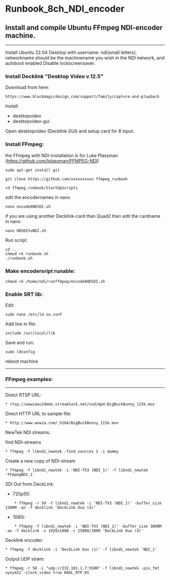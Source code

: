 # Runbook_8ch_NDI_encoder

## Install and compile Ubuntu FFmpeg NDI-encoder machine.
-------------------------
Install Ubuntu 22.04 Desktop with username: ndi(small letters), networkname should be the machinename you wish in the NDI network, and autoboot enabled
Disable lockscreensaver.

### Install Decklink "Desktop Video v.12.5"
Download from here:
```
https://www.blackmagicdesign.com/support/family/capture-and-playback
```
Install:
* desktopvideo
* desktopvideo-gui

Open desktopvideo (Decklink GUI) and setup card for 8 input.

### Install FFmpeg:
the FFmpeg with NDI-installation is for Luke Plassman (https://github.com/lplassman/FFMPEG-NDI)

```
sudo apt-get install git

git clone https://github.com/xxxxxxxxxx ffmpeg_runbook

cd ffmpeg_runbook/StartUpScripts
```
edit the encodernames in nano
```
nano encode8HDSDI.sh
```
if you are using another Decklink-card than Quad2 then edit the cardname in nano
```
nano HDSDItoNDI.sh
```
Run script:
```
cd ..
chmod +X runbook.sh
./runbook.sh
```

### Make encodersript runable:
```
chmod +X /home/ndi/runffmpeg/encode8HDSDI.sh
```

### Enable SRT lib:
Edit:
```
sudo nano /etc/ld.so.conf
```
Add line in file: 
```
include /usr/local/lib
```
Save and run:
```
sudo ldconfig
```

reboot machine


--------------------------------------------------

### FFmpeg examples:
----------------------

Direct RTSP URL:
```
* rtsp://wowzaec2demo.streamlock.net/vod/mp4:BigBuckBunny_115k.mov
```
Direct HTTP URL to sample file:
```
* http://www.wowza.com/_h264/BigBuckBunny_115k.mov
```

NewTek NDI streams:

find NDI-streams
```
* ffmpeg -f libndi_newtek -find_sources 1 -i dummy
```
Create a new copy of NDI-stream
```
* ffmpeg -f libndi_newtek -i 'NDI-TX3 (NDI_1)' -f libndi_newtek 'FFmpegNDI_1'
```
SDI Out from DeckLink:

* 720p50:
```
    * ffmpeg -r 50 -f libndi_newtek -i 'NDI-TX3 (NDI_1)' -buffer_size 1500M -an -f decklink 'DeckLink Duo (4)’
```
* 1080i:
```
    * ffmpeg -f libndi_newtek -i 'NDI-TX3 (NDI_1)' -buffer_size 3000M -an -f decklink -s 1920x1080 -r 25000/1000 'DeckLink Duo (4)'
```
Decklink encoder:
```
* ffmpeg -f decklink -i 'DeckLink Duo (1)' -f libndi_newtek 'NDI_1'
```


Output UDP strøm:
```
* ffmpeg -r 50 -i "udp://232.101.1.7:5500" -f libndi_newtek -pix_fmt uyvy422 -clock_video true KAOL_RTP_01
```


